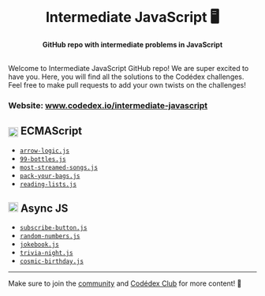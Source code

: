 <div align="center">
  <br>
  <h1>Intermediate JavaScript 🖥️</h1>
  <strong>GitHub repo with intermediate problems in JavaScript</strong>
</div>
<br>

Welcome to Intermediate JavaScript GitHub repo! We are super excited to have you. Here, you will find all the solutions to the Codédex challenges. Feel free to make pull requests to add your own twists on the challenges!

### Website: www.codedex.io/intermediate-javascript

## <img src="https://raw.githubusercontent.com/codedex-io/python-101/main/assets/badge_earth.png" height="20" style="vertical-align: middle"> ECMAScript

- [`arrow-logic.js`](https://github.com/codedex-io/javascript-202/blob/main/1-ecmascript/02-arrow-logic/arrow-logic.js)
- [`99-bottles.js`](https://github.com/codedex-io/javascript-202/blob/main/1-ecmascript/03-99-bottles/99-bottles.js)
- [`most-streamed-songs.js`](https://github.com/codedex-io/javascript-202/blob/main/1-ecmascript/04-most-streamed-songs/most-streamed-songs.js)
- [`pack-your-bags.js`](https://github.com/codedex-io/javascript-202/blob/main/1-ecmascript/05-pack-your-bags/pack-your-bags.js)
- [`reading-lists.js`](https://github.com/codedex-io/javascript-202/blob/main/1-ecmascript/06-reading-lists/reading-lists.js)

## <img src="https://raw.githubusercontent.com/codedex-io/python-101/main/assets/badge_fork.png" height="20"> Async JS

- [`subscribe-button.js`](https://github.com/codedex-io/javascript-202/blob/main/2-async-js/08-subscribe-button/subscribe-button.js)
- [`random-numbers.js`](https://github.com/codedex-io/javascript-202/blob/main/2-async-js/09-random-numbers/random-numbers.js)
- [`jokebook.js`](https://github.com/codedex-io/javascript-202/blob/main/2-async-js/10-jokebook/jokebook.js)
- [`trivia-night.js`](https://github.com/codedex-io/javascript-202/blob/main/2-async-js/11-trivia-night/trivia-night.js)
- [`cosmic-birthday.js`](https://github.com/codedex-io/javascript-202/blob/main/2-async-js/12-cosmic-birthday/cosmic-birthday.js)

---

Make sure to join the [community](https://www.codedex.io/community) and [Codédex Club](https://www.codedex.io/pricing) for more content! 💖
